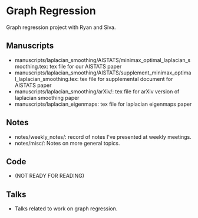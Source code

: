 # Graph Regression
Graph regression project with Ryan and Siva. 

## Manuscripts
- manuscripts/laplacian_smoothing/AISTATS/minimax_optimal_laplacian_smoothing.tex: tex file for our AISTATS paper
- manuscripts/laplacian_smoothing/AISTATS/supplement_minimax_optimal_laplacian_smoothing.tex: tex file for supplemental document for AISTATS paper
- manuscripts/laplacian_smoothing/arXiv/: tex file for arXiv version of laplacian smoothing paper 
- manuscripts/laplacian_eigenmaps: tex file for laplacian eigenmaps paper 

## Notes
- notes/weekly_notes/: record of notes I've presented at weekly meetings.
- notes/misc/: Notes on more general topics.

## Code
- (NOT READY FOR READING)

## Talks
- Talks related to work on graph regression.
